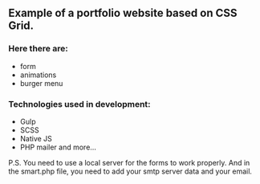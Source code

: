 ## Example of a portfolio website based on CSS Grid.

### Here there are:
- form
- animations
- burger menu

### Technologies used in development:

- Gulp
- SCSS
- Native JS
- PHP mailer
and more…

P.S. You need to use a local server for the forms to work properly. And in the smart.php file, you need to add your smtp server data and your email.
